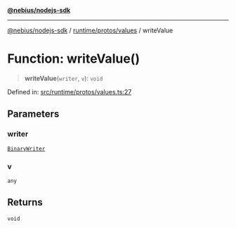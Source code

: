 [**@nebius/nodejs-sdk**](../../../../README.md)

---

[@nebius/nodejs-sdk](../../../../README.md) / [runtime/protos/values](../README.md) / writeValue

# Function: writeValue()

> **writeValue**(`writer`, `v`): `void`

Defined in: [src/runtime/protos/values.ts:27](https://github.com/nebius/nodejs-sdk/blob/2ec552fb564ad8fdbf78c4eb6e73ce9101501e8a/src/runtime/protos/values.ts#L27)

## Parameters

### writer

[`BinaryWriter`](../../core/classes/BinaryWriter.md)

### v

`any`

## Returns

`void`

